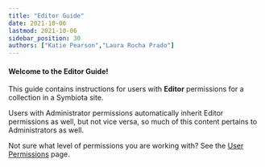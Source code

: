 ```yaml
---
title: "Editor Guide"
date: 2021-10-06
lastmod: 2021-10-06
sidebar_position: 30
authors: ["Katie Pearson","Laura Rocha Prado"]
---
```


#### Welcome to the Editor Guide!

This guide contains instructions for users with **Editor** permissions for a collection in a Symbiota site.

Users with Administrator permissions automatically inherit Editor permissions as well, but not vice versa, so much of this content pertains to Administrators as well.

Not sure what level of permissions you are working with? See the [User Permissions](/User_Guide/user_permissions) page.
